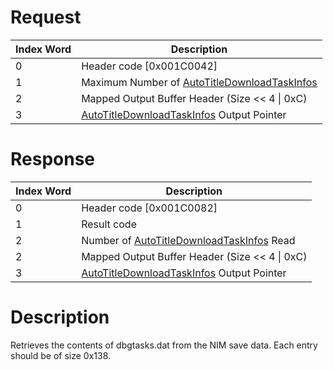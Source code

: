 # Request

| Index Word | Description                                                                                       |
|------------|---------------------------------------------------------------------------------------------------|
| 0          | Header code \[0x001C0042\]                                                                        |
| 1          | Maximum Number of [AutoTitleDownloadTaskInfos](NIM_Services#AutoTitleDownloadTaskInfo "wikilink") |
| 2          | Mapped Output Buffer Header (Size \<\< 4 \| 0xC)                                                  |
| 3          | [AutoTitleDownloadTaskInfos](NIM_Services#AutoTitleDownloadTaskInfo "wikilink") Output Pointer    |

# Response

| Index Word | Description                                                                                    |
|------------|------------------------------------------------------------------------------------------------|
| 0          | Header code \[0x001C0082\]                                                                     |
| 1          | Result code                                                                                    |
| 2          | Number of [AutoTitleDownloadTaskInfos](NIM_Services#AutoTitleDownloadTaskInfo "wikilink") Read |
| 2          | Mapped Output Buffer Header (Size \<\< 4 \| 0xC)                                               |
| 3          | [AutoTitleDownloadTaskInfos](NIM_Services#AutoTitleDownloadTaskInfo "wikilink") Output Pointer |

# Description

Retrieves the contents of dbgtasks.dat from the NIM save data. Each
entry should be of size 0x138.